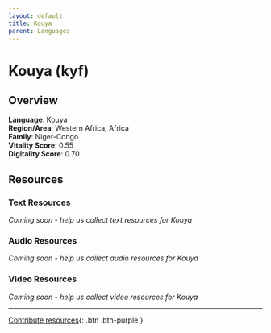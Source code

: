 ```yaml
---
layout: default
title: Kouya
parent: Languages
---
```


# Kouya (kyf)

## Overview

**Language**: Kouya  
**Region/Area**: Western Africa, Africa  
**Family**: Niger-Congo  
**Vitality Score**: 0.55  
**Digitality Score**: 0.70  

## Resources

### Text Resources
*Coming soon - help us collect text resources for Kouya*

### Audio Resources
*Coming soon - help us collect audio resources for Kouya*

### Video Resources
*Coming soon - help us collect video resources for Kouya*

---

[Contribute resources](https://fairtrain.github.io/){: .btn .btn-purple }
